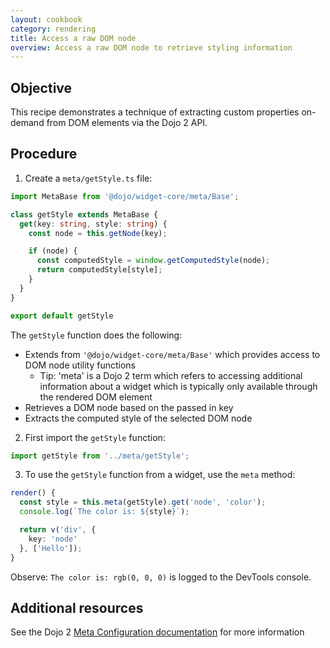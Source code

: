 ```yaml
---
layout: cookbook
category: rendering
title: Access a raw DOM node
overview: Access a raw DOM node to retrieve styling information
---
```


## Objective

This recipe demonstrates a technique of extracting custom properties on-demand from DOM elements via the Dojo 2 API.

## Procedure

1. Create a `meta/getStyle.ts` file:

```ts
import MetaBase from '@dojo/widget-core/meta/Base';

class getStyle extends MetaBase {
  get(key: string, style: string) {
    const node = this.getNode(key);

    if (node) {
      const computedStyle = window.getComputedStyle(node);
      return computedStyle[style];
    }
  }
}

export default getStyle
```

The `getStyle` function does the following:

* Extends from `'@dojo/widget-core/meta/Base'` which provides access to DOM node utility functions
  - Tip: 'meta' is a Dojo 2 term which refers to accessing additional information about a widget which is typically only available through the rendered DOM element
* Retrieves a DOM node based on the passed in key
* Extracts the computed style of the selected DOM node

2. First import the `getStyle` function:

```ts
import getStyle from '../meta/getStyle';
```

3. To use the `getStyle` function from a widget, use the `meta` method:

```ts
render() {
  const style = this.meta(getStyle).get('node', 'color');
  console.log(`The color is: ${style}`);

  return v('div', {
    key: 'node'
  }, ['Hello']);
}
```

Observe: `The color is: rgb(0, 0, 0)` is logged to the DevTools console.

## Additional resources

See the Dojo 2 [Meta Configuration documentation](https://github.com/dojo/widget-core#meta-configuration) for more information